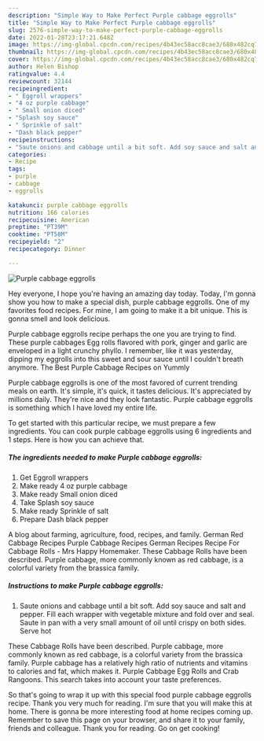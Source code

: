 ```yaml
---
description: "Simple Way to Make Perfect Purple cabbage eggrolls"
title: "Simple Way to Make Perfect Purple cabbage eggrolls"
slug: 2576-simple-way-to-make-perfect-purple-cabbage-eggrolls
date: 2022-01-28T23:17:21.648Z
image: https://img-global.cpcdn.com/recipes/4b43ec58acc8cae3/680x482cq70/purple-cabbage-eggrolls-recipe-main-photo.jpg
thumbnail: https://img-global.cpcdn.com/recipes/4b43ec58acc8cae3/680x482cq70/purple-cabbage-eggrolls-recipe-main-photo.jpg
cover: https://img-global.cpcdn.com/recipes/4b43ec58acc8cae3/680x482cq70/purple-cabbage-eggrolls-recipe-main-photo.jpg
author: Helen Bishop
ratingvalue: 4.4
reviewcount: 32144
recipeingredient:
- " Eggroll wrappers"
- "4 oz purple cabbage"
- " Small onion diced"
- "Splash soy sauce"
- " Sprinkle of salt"
- "Dash black pepper"
recipeinstructions:
- "Saute onions and cabbage until a bit soft. Add soy sauce and salt and pepper. Fill each wrapper with vegetable mixture and fold over and seal. Saute in pan with a very small amount of oil until crispy on both sides. Serve hot"
categories:
- Recipe
tags:
- purple
- cabbage
- eggrolls

katakunci: purple cabbage eggrolls 
nutrition: 166 calories
recipecuisine: American
preptime: "PT39M"
cooktime: "PT58M"
recipeyield: "2"
recipecategory: Dinner

---
```



![Purple cabbage eggrolls](https://img-global.cpcdn.com/recipes/4b43ec58acc8cae3/680x482cq70/purple-cabbage-eggrolls-recipe-main-photo.jpg)

Hey everyone, I hope you're having an amazing day today. Today, I'm gonna show you how to make a special dish, purple cabbage eggrolls. One of my favorites food recipes. For mine, I am going to make it a bit unique. This is gonna smell and look delicious.

Purple cabbage eggrolls recipe perhaps the one you are trying to find. These purple cabbages Egg rolls flavored with pork, ginger and garlic are enveloped in a light crunchy phyllo. I remember, like it was yesterday, dipping my eggrolls into this sweet and sour sauce until I couldn&#39;t breath anymore. The Best Purple Cabbage Recipes on Yummly

Purple cabbage eggrolls is one of the most favored of current trending meals on earth. It's simple, it's quick, it tastes delicious. It's appreciated by millions daily. They're nice and they look fantastic. Purple cabbage eggrolls is something which I have loved my entire life.


To get started with this particular recipe, we must prepare a few ingredients. You can cook purple cabbage eggrolls using 6 ingredients and 1 steps. Here is how you can achieve that.

<!--inarticleads1-->

##### The ingredients needed to make Purple cabbage eggrolls:

1. Get  Eggroll wrappers
1. Make ready 4 oz purple cabbage
1. Make ready  Small onion diced
1. Take Splash soy sauce
1. Make ready  Sprinkle of salt
1. Prepare Dash black pepper


A blog about farming, agriculture, food, recipes, and family. German Red Cabbage Recipes Purple Cabbage Recipes German Recipes Recipe For Cabbage Rolls - Mrs Happy Homemaker. These Cabbage Rolls have been described. Purple cabbage, more commonly known as red cabbage, is a colorful variety from the brassica family. 

<!--inarticleads2-->

##### Instructions to make Purple cabbage eggrolls:

1. Saute onions and cabbage until a bit soft. Add soy sauce and salt and pepper. Fill each wrapper with vegetable mixture and fold over and seal. Saute in pan with a very small amount of oil until crispy on both sides. Serve hot


These Cabbage Rolls have been described. Purple cabbage, more commonly known as red cabbage, is a colorful variety from the brassica family. Purple cabbage has a relatively high ratio of nutrients and vitamins to calories and fat, which makes it. Purple Cabbage Egg Rolls and Crab Rangoons. This search takes into account your taste preferences. 

So that's going to wrap it up with this special food purple cabbage eggrolls recipe. Thank you very much for reading. I'm sure that you will make this at home. There is gonna be more interesting food at home recipes coming up. Remember to save this page on your browser, and share it to your family, friends and colleague. Thank you for reading. Go on get cooking!
